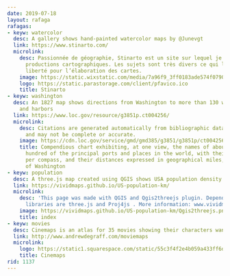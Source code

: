 ```yaml
---
date: 2019-07-18
layout: rafaga
rafagas:
- keyw: watercolor
  desc: A gallery shows hand-painted watercolor maps by @Junevgt
  link: https://www.stinarto.com/
  microlink:
    desc: Passionnée de géographie, Stinarto est un site sur lequel je publie mes
      productions cartographiques. Les sujets sont très divers ce qui laisse une grande
      liberté pour l’élaboration des cartes.
    image: https://static.wixstatic.com/media/7a96f9_3ff0183ade574f07909ad5890252a125~mv2.png/v1/fill/w_89,h_89,al_c,usm_0.66_1.00_0.01,blur_3/2ebc2778-7d98-4e67-bee3-a249684ee1ed.png
    logo: https://static.parastorage.com/client/pfavico.ico
    title: Stinarto
- keyw: washington
  desc: An 1827 map shows directions from Washington to more than 130 world cities
    and harbors
  link: https://www.loc.gov/resource/g3851p.ct004256/
  microlink:
    desc: Citations are generated automatically from bibliographic data as a convenience,
      and may not be complete or accurate.
    image: https://cdn.loc.gov/service/gmd/gmd385/g3851/g3851p/ct004256.gif
    title: Compendious chart exhibiting, at one view, the names of about thirteen
      hundred of the principal ports and places in the world, with their bearings
      per compass, and their distances expressed in geographical miles, from the city
      of Washington
- keyw: population
  desc: A three.js map created using QGIS shows USA population density on a 10km grid
  link: https://vividmaps.github.io/US-population-km/
  microlink:
    desc: 'This page was made with QGIS and Qgis2threejs plugin. Dependent JavaScript
      libraries are three.js and Proj4js . More information: www.vividmaps.com'
    image: https://vividmaps.github.io/US-population-km/Qgis2threejs.png
    title: index
- keyw: movies
  desc: Cinemaps is an atlas for 35 movies showing their characters wanderings
  link: http://www.andrewdegraff.com/moviemaps
  microlink:
    logo: https://static1.squarespace.com/static/55c3f4f2e4b059a433ff6daa/t/55f069aae4b055cc1a10dd65/favicon.ico
    title: Cinemaps
rid: 1137
---
```

